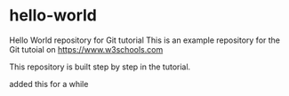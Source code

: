 # hello-world
Hello World repository for Git tutorial
This is an example repository for the Git tutoial on https://www.w3schools.com

This repository is built step by step in the tutorial.

added this for a while
